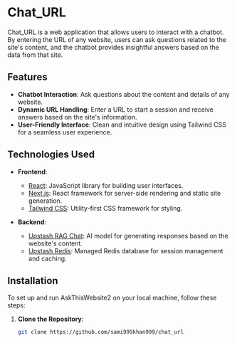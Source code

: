 # Chat_URL

Chat_URL is a web application that allows users to interact with a chatbot. By entering the URL of any website, users can ask questions related to the site's content, and the chatbot provides insightful answers based on the data from that site.

## Features

- **Chatbot Interaction**: Ask questions about the content and details of any website.
- **Dynamic URL Handling**: Enter a URL to start a session and receive answers based on the site's information.
- **User-Friendly Interface**: Clean and intuitive design using Tailwind CSS for a seamless user experience.

## Technologies Used

- **Frontend**:
  - [React](https://reactjs.org/): JavaScript library for building user interfaces.
  - [Next.js](https://nextjs.org/): React framework for server-side rendering and static site generation.
  - [Tailwind CSS](https://tailwindcss.com/): Utility-first CSS framework for styling.

- **Backend**:
  - [Upstash RAG Chat](https://upstash.com/blog/rag-chat): AI model for generating responses based on the website's content.
  - [Upstash Redis](https://upstash.com/): Managed Redis database for session management and caching.

## Installation

To set up and run AskThisWebsite2 on your local machine, follow these steps:

1. **Clone the Repository**:

   ```bash
   git clone https://github.com/sami999khan999/chat_url
